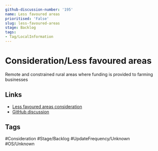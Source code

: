 ```yaml
---
github-discussion-number: '195'
name: Less favoured areas
prioritised: 'False'
slug: less-favoured-areas
stage: Backlog
tags:
- Tag/LocalInformation
---
```


# Consideration/Less favoured areas

Remote and constrained rural areas where funding is provided to farming businesses

## Links

* [Less favoured areas consideration](https://design.planning.data.gov.uk/planning-consideration/less-favoured-areas)
* [GitHub discussion](https://github.com/digital-land/data-standards-backlog/discussions/195)

## Tags

#Consideration #Stage/Backlog #UpdateFrequency/Unknown #OS/Unknown